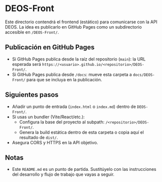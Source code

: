 # DEOS-Front

Este directorio contendrá el frontend (estático) para comunicarse con la API DEOS. La idea es publicarlo en GitHub Pages como un subdirectorio accesible en `/DEOS-Front/`.

## Publicación en GitHub Pages
- Si GitHub Pages publica desde la raíz del repositorio (`main`): la URL esperada será `https://<usuario>.github.io/<repositorio>/DEOS-Front/`.
- Si GitHub Pages publica desde `/docs`: mueve esta carpeta a `docs/DEOS-Front/` para que se incluya en la publicación.

## Siguientes pasos
- Añadir un punto de entrada (`index.html` o `index.md`) dentro de `DEOS-Front/`.
- Si usas un bundler (Vite/React/etc.):
  - Configura la base del proyecto al subpath: `/<repositorio>/DEOS-Front/`.
  - Genera la build estática dentro de esta carpeta o copia aquí el resultado de `dist/`.
- Asegura CORS y HTTPS en la API objetivo.

## Notas
- Este `README.md` es un punto de partida. Sustitúyelo con las instrucciones del desarrollo y flujo de trabajo que vayas a seguir.